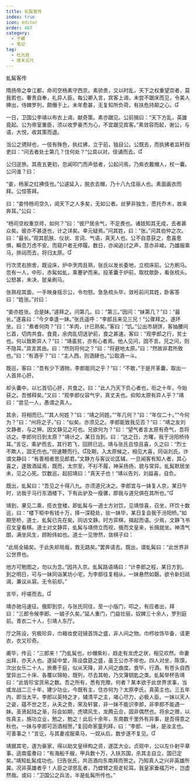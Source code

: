 ```yaml
---
title: 虬髯客传
index: true
icon: editor
order: 467
category:
  - 子藏
  - 笔记
tag:
  - 杜光庭
  - 唐末五代
---
```


虬髯客传  

隋扬帝之幸江都，命司空杨素守西京。素骄贵，又以时乱，天下之权重望崇者，莫我若也，奢贵自奉，礼异人臣。每公卿入言，宾客上谒，未尝不踞床而见，令美人捧出，侍婢罗列，颇僭于上。未年愈甚，无复知所负荷，有扶危持颠之心。  

一日，卫国公李靖以布衣上谒，献奇策。素亦踞见。公前揖曰：“天下方乱，英雄竟起。公为帝室重臣，须以收罗豪杰为心，不宜踞见宾客。”素敛容而起，谢公，与语，大悦，收其策而退。  

当公之骋辩也，一伎有殊色，执红拂，立于前，独目公。公既去，而执拂者监轩指吏曰：“问去者处士第几？住何处？”公具以对。伎诵而去。  

公归逆旅。其夜五更初，忽闻叩门而声低者，公起问焉，乃紫衣戴帽人，杖一囊。公问谁？曰：  

“妾，杨家之红拂伎也。”公遽延入，脱衣去帽，乃十八九佳丽人也。素面画衣而拜。公惊答拜。  

曰：“妾恃杨司空久，阅天下之人多矣，无如公者。丝萝非独生，愿托乔木，故来奔耳。”公曰：  

“杨司空权重京师，如何？”曰：“彼尸居余气，不足畏也。诸妓知其无成，去者甚众矣。彼亦不甚逐也，计之详矣。幸元疑焉。”问其姓，曰：“张。”问其伯仲之次。曰：“最长。”观其肌肤、仪状、言词、气语，真天人也。公不自意获之，愈喜愈惧，瞬息万虑不安。而窥户者无停履。数日，亦闻追讨之声，意亦非峻。乃雄服乘马，排闼而去，将归太原。  

行次灵右旅舍，既设床，炉中烹肉且熟，张氏以发长委地，立梳床前。公方刷马。忽有一人，中形，赤髯如虬，乘蹇驴而来。投革囊于炉前，取枕欹卧，看张梳头。公怒甚，未决，犹亲刷马。  

张熟视其面，一手映身摇示公，令勿怒。急急梳头毕，敛衽前问其姓，卧客答曰：“姓张。”对曰：  

“妾亦姓张。合是妹。”遽拜之。问第几。曰：“第三。”因问：“妹第几？”曰：“最长。”遂喜曰：“今夕幸逢一妹。”张氏遥呼：“李郎且来见三兄！”公骤拜之。遂环坐。曰：“煮者何肉？”曰：“羊肉，计已熟矣。”客曰：“饥。”公出市胡饼，客抽腰间匕首，切肉共食。食竟，余肉乱切送驴前，食之甚速。客曰：“观李郎之行，贫士也。何以致斯异人？”曰：“靖虽贫，亦有心者焉。他人见问，固不言。兄之问，则不隐耳。”具言其由。曰：“然则将何之？”曰：“将避地太原。”曰：“然故非君所致也。”曰：“有酒乎？”曰：“主人西，则酒肆也。”公取酒一斗。  

既巡，客曰：“吾有少下酒物，李郎能同之乎？”曰：“不敢，”于是开革囊，取出一人首并心肝。  

却头囊中，以匕首切心肝，共食之。曰：“此人乃天下负心者也，衔之十年，今始获之。吾憾释矣。”又曰：“观李郎仪容气宇，真丈夫也。抑知太原有异人乎？”靖曰：“尝见一人，愚谓之真人。  

其余，将相而已。”“其人何姓？”曰：“靖之同姓。”“年几何？”曰：“年仅二十。”“今何为？”曰：“州将之子。”曰：“似矣。亦须见之。李郎能致我见否？”曰：“靖之友刘文静者，与之狎。因文静见之可也。兄欲何为？”曰：“望气者言太原有奇气，吾将访之。李郎何日到太原？”靖计之，某日当到。曰：“达之日，方曙，我于汾阳桥待耳。”言讫，乘驴而去，其行若飞，回顾已远。靖与张氏且惊且喜，久之曰：“烈士不欺人，固无伤也。”但速鞭而行。及期，入太原候之，相见大喜，同诣刘氏。诈谓文静曰：“有善相者思见郎君。”文静方与客议论匡辅，一旦闻客有知人者，其心喜之，遂致酒延焉，既而，太宗至，不衫不履，神采扬扬，貌与常异。虬髯默居坐未，见之心死。饮数巡，起招靖曰：“真天子也！”靖以告刘，刘益喜，自负。  

既出，虬髯曰：“吾见之十得八九。亦须道兄决之。李郎宜与一妹复人京，某日午时，访我于马行东酒楼下，下有此驴及一瘦骡，即我与道兄俱在其所也。”  

靖到，果见二乘，揽衣登楼，即虬髯与一道士方对饮，见靖惊喜，召坐，环饮十数巡，曰：“楼下柜中有钱十万，择一深稳处，驻一妹毕，某日复会我于汾阳桥。”如期至桥，道士、虬髯已先在矣。同访文静。时方弈棋，揖起而语。少焉，文静飞书召文皇看棋。道士对文静弈，虬髯与靖傍立而视，俄而文皇来，长揖就坐。神清气朗，满坐风生，顾盼炜如也。道士一见惨然，敛棋子曰：  

“此局全输矣。于此失却局哉，救无路矣。”罢奔请去。既出，谓虬髯曰：“此世界非公世界也。  

他方可勉图之，勿以为念。”因共入京。虬髯路语靖曰：“计李郎之程，某日方到。到之明日，可与一妹同诣某坊小宅，为李郎往复相从，一妹悬然如磬。欲令新妇祗谒，兼议从容。无令前却。”  

言毕，吁嗟而去。  

靖亦驰马速征。俄即到京，与张氏同往，至一小版门，叩之，有应者出，拜曰：“三郎令候李郎、一娘子久矣。”延人重门，门益壮丽，奴婢三十余人，罗列庭前。青衣二十人，引靖人东厅。  

厅之陈设，穷极珍异，巾箱妆奁冠镜首饰之盛，非人间之物。巾栉妆饰毕备，请更衣，衣又珍奇。  

甫毕，传云：“三郎来！”乃虬髯也，纱帽紫衫，趋走有龙虎之状，相见欢然。命妻出拜，亦天人也。遂延中堂，陈设盘筵之盛，虽王公亦不侔也。四人对坐，陈馔，次出女乐二十人，旅奏于庭，似从天降，非人间之曲度。食毕，行酒。有苍头自西堂异出二十床、各覆以锦帕，既列，尽去其帕，乃文簿钥匙之类。虬髯举杯告靖曰：“此皆珍宝货帛之数。吾之所有，悉有充赠。何者？某本欲于此世界求事，当或龙战二三十年，建少功业。今既有主，住亦何为？太原李氏，真英主也。三五年内，即当太平。李郎以英特之才，辅清平之主，竭心尽力，必极人臣。一妹以天人之姿，蕴不世之艺，从夫之贵，荣及轩裳，非一妹不能识李郎，非李郎不能遇一妹。圣贤起陆之渐，际会如期，虎啸风生，龙腾云合，固非偶然也。将余之赠，以佐真主，施功立业，勉之，勉之！此后十余年，东南数千里外有异事，是吾得意之秋也。一妹与李郎可沥酒相贺。”复回命家童列拜，曰：“李郎、一妹，是汝主也。可善事之！”言讫，与其妻戎服乘马，一奴从后，数步遂不复见。  

靖据其宅，遂为豪家，得以助文皇缔构之资，遂匡大业。贞观中，公以左仆射平章事。适南蛮奏曰：“有海船千艘，甲兵数十万，入扶苏国，杀其主自立，国已定矣。”靖知虬髯成功也。归告张氏，共沥酒向东南拜而贺之。乃知真人之兴非英雄所冀。况非英雄者乎！人臣之谬思乱者，乃螳臂之拒走轮耳。我皇家垂福万叶，岂虚然哉。或曰：“卫国公之兵法，半是虬髯所传也。”  

